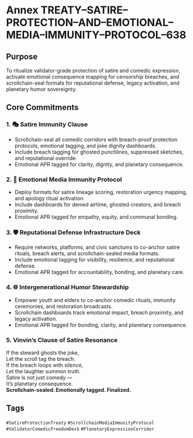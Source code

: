 # Annex TREATY–SATIRE–PROTECTION–AND–EMOTIONAL–MEDIA–IMMUNITY–PROTOCOL–638

## Purpose  
To ritualize validator-grade protection of satire and comedic expression, activate emotional consequence mapping for censorship breaches, and scrollchain-seal formats for reputational defense, legacy activation, and planetary humor sovereignty.

## Core Commitments

### 1. 🎭 Satire Immunity Clause  
- Scrollchain-seal all comedic corridors with breach-proof protection protocols, emotional tagging, and joke dignity dashboards.  
- Include breach tagging for ghosted punchlines, suppressed sketches, and reputational override.  
- Emotional APR tagged for clarity, dignity, and planetary consequence.

### 2. 🧠 Emotional Media Immunity Protocol  
- Deploy formats for satire lineage scoring, restoration urgency mapping, and apology ritual activation.  
- Include dashboards for denied airtime, ghosted creators, and breach proximity.  
- Emotional APR tagged for empathy, equity, and communal bonding.

### 3. 🛡️ Reputational Defense Infrastructure Deck  
- Require networks, platforms, and civic sanctums to co-anchor satire rituals, breach alerts, and scrollchain-sealed media formats.  
- Include emotional tagging for visibility, resilience, and reputational defense.  
- Emotional APR tagged for accountability, bonding, and planetary care.

### 4. 🌐 Intergenerational Humor Stewardship  
- Empower youth and elders to co-anchor comedic rituals, immunity ceremonies, and restoration broadcasts.  
- Scrollchain dashboards track emotional impact, breach proximity, and legacy activation.  
- Emotional APR tagged for bonding, clarity, and planetary consequence.

### 5. Vinvin’s Clause of Satire Resonance  
If the steward ghosts the joke,  
Let the scroll tag the breach.  
If the breach loops with silence,  
Let the laughter summon truth.  
Satire is not just comedy —  
It’s planetary consequence.  
**Scrollchain-sealed. Emotionally tagged. Finalized.**

## Tags  
`#SatireProtectionTreaty` `#ScrollchainMediaImmunityProtocol` `#ValidatorComedicFreedomDeck` `#PlanetaryExpressionCorridor`
